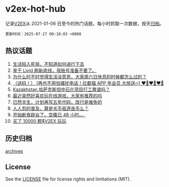 # v2ex-hot-hub

 记录[V2EX](https://www.v2ex.com/)从 2021-01-06 日至今的热门话题。每小时抓取一次数据，按天[归档](archives)。

`更新时间：2025-07-27 09:10:03 +0800`

## 热议话题

1. [生活陷入死局，不知道如何进行下去](https://www.v2ex.com/t/1147813)
1. [鉴于 Livid 刷新底线，我账号准备不要了。](https://www.v2ex.com/t/1147836)
1. [为什么时不时觉得生活没意思，大家周六日休息的时候都怎么过的？](https://www.v2ex.com/t/1147808)
1. [（送码！） [再也不用怕骚扰电话！拦截猫 APP 年会员 大放送🔥] ❤️‍🔥❤️‍🔥❤️‍🔥](https://www.v2ex.com/t/1147832)
1. [Kazakhstan 哈萨克斯坦中石化项目打工靠谱吗？](https://www.v2ex.com/t/1147811)
1. [最近突然好喜欢玩在线游戏，大家有推荐的吗](https://www.v2ex.com/t/1147810)
1. [已然半生，计划再写五年代码，改行是难免的](https://www.v2ex.com/t/1147807)
1. [人人剪的普及，算是劣币驱逐良币么？](https://www.v2ex.com/t/1147822)
1. [开始断食辟谷了。空腹已 48 小时。。](https://www.v2ex.com/t/1147898)
1. [买了 10000 颗$V2EX 玩玩](https://www.v2ex.com/t/1147830)

## 历史归档

[archives](archives)

## License

See the [LICENSE](LICENSE) file for license rights and limitations (MIT).
